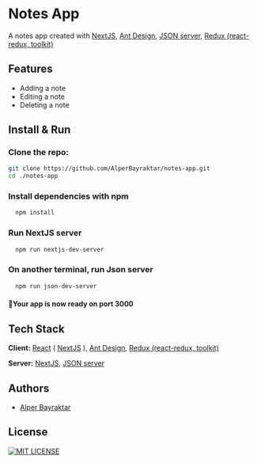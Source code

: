 # Notes App

A notes app created with [NextJS](https://nextjs.org/), [Ant Design](https://ant.design/), [JSON server](https://github.com/typicode/json-server), [Redux (react-redux, toolkit)](https://redux-toolkit.js.org/)

## Features

-   Adding a note
-   Editing a note
-   Deleting a note

## Install & Run

### Clone the repo:

```bash
git clone https://github.com/AlperBayraktar/notes-app.git
cd ./notes-app
```

### Install dependencies with npm

```bash
  npm install
```

### Run NextJS server

```bash
  npm run nextjs-dev-server
```

### On another terminal, run Json server

```bash
  npm run json-dev-server
```

#### 🎉Your app is now ready on port 3000

## Tech Stack

**Client:** [React](https://reactjs.org/) ( [NextJS](https://nextjs.org/) ), [Ant Design](https://ant.design/), [Redux (react-redux, toolkit)](https://redux-toolkit.js.org/)

**Server:** [NextJS](https://nextjs.org/), [JSON server](https://github.com/typicode/json-server)

## Authors

-   [Alper Bayraktar](https://www.github.com/AlperBayraktar)

## License

[![MIT LICENSE](https://img.shields.io/badge/license-MIT-green)](https://choosealicense.com/licenses/mit/)
